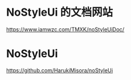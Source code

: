 # NoStyleUi 的文档网站

https://www.iamwzc.com/TMXK/noStyleUiDoc/

# NoStyleUi 

https://github.com/HarukiMisora/noStyleUi